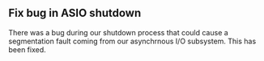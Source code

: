 ## Fix bug in ASIO shutdown

There was a bug during our shutdown process that could cause a segmentation fault coming from our asynchrnous I/O subsystem. This has been fixed.
